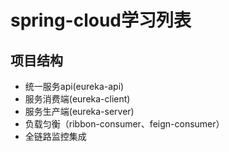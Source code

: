 # spring-cloud学习列表
## 项目结构
* 统一服务api(eureka-api)
* 服务消费端(eureka-client)
* 服务生产端(eureka-server)
* 负载匀衡（ribbon-consumer、feign-consumer）
* 全链路监控集成